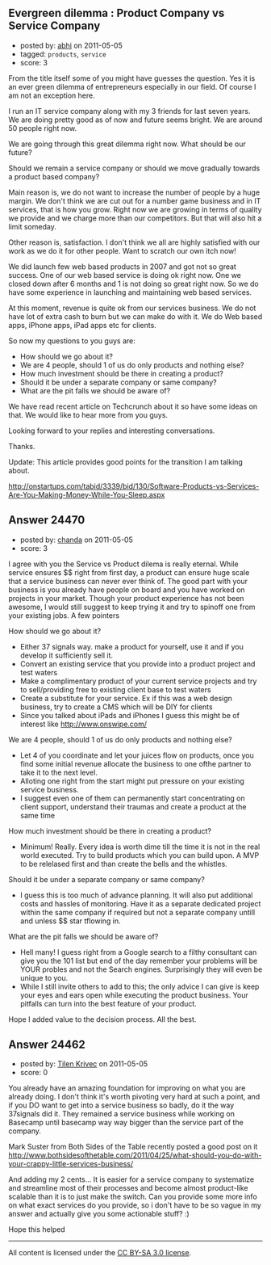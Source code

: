 ## Evergreen dilemma : Product Company vs Service Company

- posted by: [abhi](https://stackexchange.com/users/-1/9654-abhi) on 2011-05-05
- tagged: `products`, `service`
- score: 3

From the title itself some of you might have guesses the question. Yes it is an ever green dilemma of entrepreneurs especially in our field. Of course I am not an exception here.

I run an IT service company along with my 3 friends for last seven years. We are doing pretty good as of now and future seems bright. We are around 50 people right now.

We are going through this great dilemma right now. What should be our future?

Should we remain a service company or should we move gradually towards a product based company?

Main reason is, we do not want to increase the number of people by a huge margin. We don't think we are cut out for a number game business and in IT services, that is how you grow. Right now we are growing in terms of quality we provide and we charge more than our competitors. But that will also hit a limit someday.

Other reason is, satisfaction. I don't think we all are highly satisfied with our work as we do it for other people. Want to scratch our own itch now!

We did launch few web based products in 2007 and got not so great success. One of our web based service is doing ok right now. One we closed down after 6 months and 1 is not doing so great right now. So we do have some experience in launching and maintaining web based services. 

At this moment, revenue is quite ok from our services business. We do not have lot of extra cash to burn but we can make do with it. We do Web based apps, iPhone apps, iPad apps etc for clients.

So now my questions to you guys are: 

- How should we go about it? 
- We are 4 people, should 1 of us do only products and nothing else? 
- How much investment should be there in creating a product? 
- Should it be under a separate company or same company? 
- What are the pit falls we should be aware of? 

We have read recent article on Techcrunch about it so have some ideas on that. We would like to hear more from you guys.

Looking forward to your replies and interesting conversations.

Thanks.

Update: This article provides good points for the transition I am talking about.

http://onstartups.com/tabid/3339/bid/130/Software-Products-vs-Services-Are-You-Making-Money-While-You-Sleep.aspx





## Answer 24470

- posted by: [chanda](https://stackexchange.com/users/-1/10185-chanda) on 2011-05-05
- score: 3

I agree with you the Service vs Product dilema is really eternal. While service ensures $$ right from first day, a product can ensure huge scale that a service business can never ever think of. The good part with your business is you already have people on board and you have worked on projects in your market. Though your product experience has not been awesome, I would still suggest to keep trying it and try to spinoff one from your existing jobs. A few pointers

How should we go about it?

- Either 37 signals way. make a product for yourself, use it and if you develop it sufficiently sell it.
- Convert an existing service that you provide into a product project and test waters
- Make a complimentary product of your current service projects and try to sell/providing free to existing client base to test waters
- Create a substitute for your service. Ex if this was a web design business, try to create a CMS which will be DIY for clients
- Since you talked about iPads and iPhones I guess this might be of interest like http://www.onswipe.com/

We are 4 people, should 1 of us do only products and nothing else? 

- Let 4 of you coordinate and let your juices flow on products, once you find some initial revenue allocate the business to one ofthe partner to take it to the next level. 
- Alloting one right from the start might put pressure on your existing service business.
- I suggest even one of them can permanently start concentrating on client support, understand their traumas and create a product at the same time

How much investment should be there in creating a product? 

- Minimum! Really. Every idea is worth dime till the time it is not in the real world executed. Try to build products which you can build upon. A MVP to be relelased first and than create the bells and the whistles.

Should it be under a separate company or same company? 

- I guess this is too much of advance planning. It will also put additional costs and hassles of monitoring. Have it as a separate dedicated project within the same company if required but not a separate company untill and unless $$ star tflowing in.

What are the pit falls we should be aware of? 

- Hell many! I guess right from a Google search to a filthy consultant can give you the 101 list but end of the day remember your problems will be YOUR probles and not the Search engines. Surprisingly they will even be unique to you. 
- While I still invite others to add to this; the only advice I can give is keep your eyes and ears open while executing the product business. Your pitfalls can turn into the best feature of your product.

Hope I added value to the decision process. All the best.


## Answer 24462

- posted by: [Tilen Krivec](https://stackexchange.com/users/-1/19852-tilen-krivec) on 2011-05-05
- score: 0

You already have an amazing foundation for improving on what you are already doing. I don't think it's worth pivoting very hard at such a point, and if you DO want to get into a service business so badly, do it the way 37signals did it. They remained a service business while working on Basecamp until basecamp way way bigger than the service part of the company. 

Mark Suster from Both Sides of the Table recently posted a good post on it http://www.bothsidesofthetable.com/2011/04/25/what-should-you-do-with-your-crappy-little-services-business/

And adding my 2 cents... It is easier for a service company to systematize and streamline most of their processes and become almost product-like scalable than it is to just make the switch. Can you provide some more info on what exact services do you provide, so i don't have to be so vague in my answer and actually give you some actionable stuff? :)

Hope this helped



---

All content is licensed under the [CC BY-SA 3.0 license](https://creativecommons.org/licenses/by-sa/3.0/).
